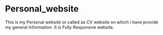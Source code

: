 # Personal_website
This is my Personal website or called as CV website on which i have provide my general Information.
It is Fully Responsive website.
